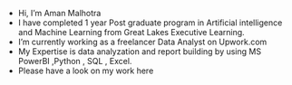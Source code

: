 - Hi, I’m Aman Malhotra
- I have completed 1 year Post graduate program in Artificial intelligence and Machine Learning from Great Lakes Executive Learning.
- I’m currently working as a freelancer Data Analyst on Upwork.com
- My Expertise is data analyzation and report building by using MS PowerBI ,Python , SQL , Excel.
- Please have a look on my work here

<!---
Aman-Malhotra-4444/Aman-Malhotra-4444 is a ✨ special ✨ repository because its `README.md` (this file) appears on your GitHub profile.
You can click the Preview link to take a look at your changes.
--->
